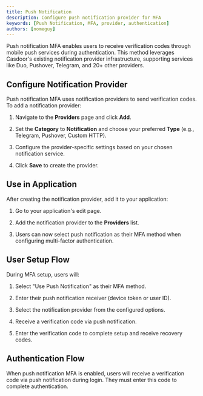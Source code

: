 ```yaml
---
title: Push Notification
description: Configure push notification provider for MFA
keywords: [Push Notification, MFA, provider, authentication]
authors: [nomeguy]
---
```


Push notification MFA enables users to receive verification codes through mobile push services during authentication. This method leverages Casdoor's existing notification provider infrastructure, supporting services like Duo, Pushover, Telegram, and 20+ other providers.

## Configure Notification Provider

Push notification MFA uses notification providers to send verification codes. To add a notification provider:

1. Navigate to the **Providers** page and click **Add**.

2. Set the **Category** to **Notification** and choose your preferred **Type** (e.g., Telegram, Pushover, Custom HTTP).

3. Configure the provider-specific settings based on your chosen notification service.

4. Click **Save** to create the provider.

## Use in Application

After creating the notification provider, add it to your application:

1. Go to your application's edit page.

2. Add the notification provider to the **Providers** list.

3. Users can now select push notification as their MFA method when configuring multi-factor authentication.

## User Setup Flow

During MFA setup, users will:

1. Select "Use Push Notification" as their MFA method.

2. Enter their push notification receiver (device token or user ID).

3. Select the notification provider from the configured options.

4. Receive a verification code via push notification.

5. Enter the verification code to complete setup and receive recovery codes.

## Authentication Flow

When push notification MFA is enabled, users will receive a verification code via push notification during login. They must enter this code to complete authentication.
